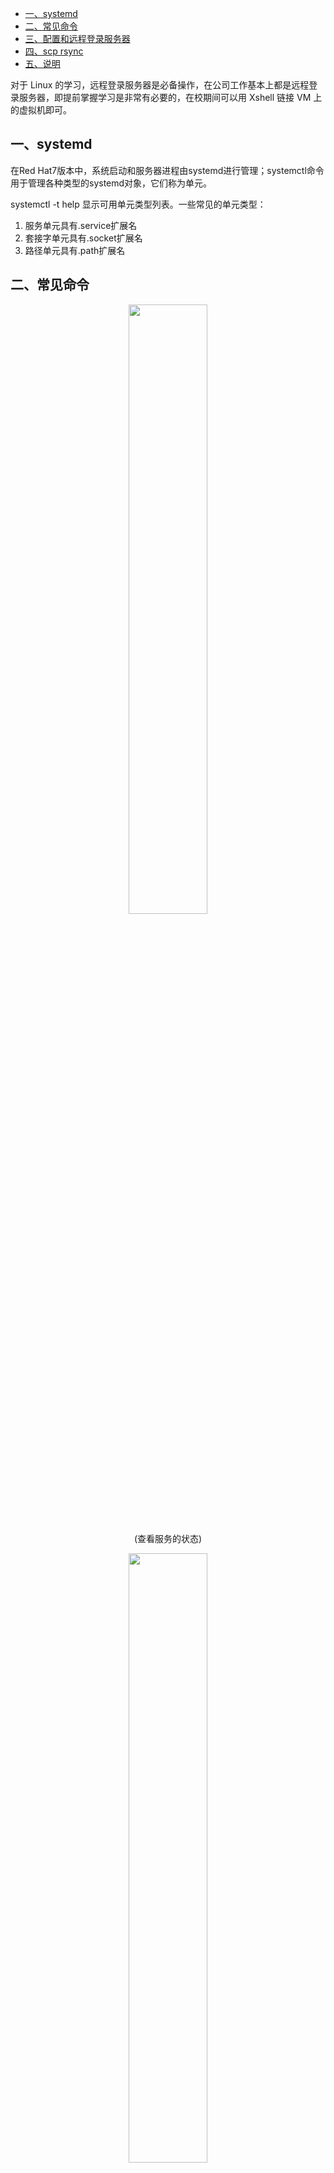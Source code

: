 - [一、systemd](#一systemd)
- [二、常见命令](#二常见命令)
- [三、配置和远程登录服务器](#三配置和远程登录服务器)
- [四、scp rsync](#四scp-rsync)
- [五、说明](#五说明)

对于 Linux 的学习，远程登录服务器是必备操作，在公司工作基本上都是远程登录服务器，即提前掌握学习是非常有必要的，在校期间可以用 Xshell 链接 VM 上的虚拟机即可。


## 一、systemd

在Red Hat7版本中，系统启动和服务器进程由systemd进行管理；systemctl命令用于管理各种类型的systemd对象，它们称为单元。

systemctl -t help 显示可用单元类型列表。一些常见的单元类型：

1. 服务单元具有.service扩展名
2. 套接字单元具有.socket扩展名
3. 路径单元具有.path扩展名

## 二、常见命令

<div align=center><img src='https://mmbiz.qpic.cn/mmbiz_png/cu0TUlMDjbtibue6vNKYstPLGSnVLvf5T7ZTeQ06gDa5Ug7RR6EewfDRUMNOfq9qyTRDicubIFOqay63icibIgAzpg/640?wx_fmt=gif&tp=webp&wxfrom=5&wx_lazy=1&wx_co=1' width="50%" height="50%"></div>
<p align=center>(查看服务的状态)</p>

<div align=center><img src='https://mmbiz.qpic.cn/mmbiz_png/cu0TUlMDjbtibue6vNKYstPLGSnVLvf5T17pIibZ0frelsUNysic6EZcqwPqcUMew1PWw2UT7dGK0vPMdiataZb6cw/640?wx_fmt=gif&tp=webp&wxfrom=5&wx_lazy=1&wx_co=1' width="50%" height="50%"></div>
<p align=center>(查看是否开机启动)</p>

<div align=center><img src='https://mmbiz.qpic.cn/mmbiz_png/cu0TUlMDjbtibue6vNKYstPLGSnVLvf5TVZsIkhs2iaQhkxiatKnfuFCzrhO2KAwcOCf6iaeEpnqmulzA63k0ujicRQ/640?wx_fmt=gif&tp=webp&wxfrom=5&wx_lazy=1&wx_co=1' width="50%" height="50%"></div>
<p align=center>(列出服务的启动顺序)</p>

常见的systemctl控制命令：

命令|解释
|:--|:--
systemctl stop UNIT|停止一项服务
systemctl start UNIT|启动一项服务
systemctl restart UNIT|重启服务
systemctl reload unit|重新加载服务的配置文件
systemctl mask UNIT|禁用服务
systemctl unmask UNIT|服务变为可用
systemctl enable UNIT|开机自动启动
systemctl disable UNIT|禁止服务开机自启
systemctl list-dependencies UNIT|列出指定单元的依赖关系

## 三、配置和远程登录服务器

1. **w -f 显示当前登录到计算机的用户列表。**
2. **基于秘钥的登录：ssh 用户名@IP，ssh-keygen   ：生成私钥对，私钥文件：~/.ssh/idrsa  公钥文件：~/.ssh/idrsa。**
3. **ssh-copy-id -i ~/.ssh/id_rsa.pub 用户名@IP  :将公钥复制到远程服务器上，公钥信息将保存到远程服务器上相应用户的 ~/.ssh/authorized_keys文件中。**

通过以上三步，下次ssh 用户名@IP 就可以不用输入密码，进行基于密钥的登录。

自定义SSH服务配置：SSHD的配置文件：/etc/ssh/sshd_config。

可以设置只允许root用户登录ssh，也可以设置只允许root基于秘钥登录等……，但是设置完后必须重启：systemctl restart sshd。

## 四、scp rsync

**scp 命令 ：本地文件拷贝到远程/远程文件传输本地；**

scp 本地文件所在路径 用户名@IP：要存放的路径；

scp 用户名@IP：文件路径 本机要存放的文件路径；

注意：整个目录拷贝的话：-r 递归拷贝。

了解：sftp 使用ssh加密文件传输，安全 sftp 用户@IP。

rsync远程同步文件：

选项|解释
|:--|:--|
-r|同步整个目录
-l|同步符号链接
-p|保留文件权限
-t|保留文件时间戳信息
-g|保留文件组所有权
-o|保留文件所有者

## 五、说明

原创文章链接：[Linux下守护进程与远程登录服务器](https://mp.weixin.qq.com/s?__biz=MzUxMzkyNDk0Ng==&mid=2247483774&idx=1&sn=0b9e45ad2d15f2dd1284e17577126936&chksm=f94c8b43ce3b0255b3706ff9e4be0e2a8bf5357d7489f373abb7ed56f8bfb7080cb05db6eb1d&scene=21#wechat_redirect)
